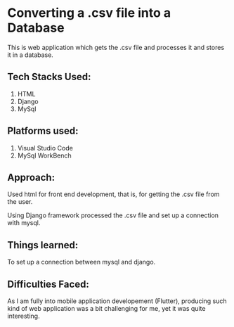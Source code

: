 # Converting a .csv file into a Database

This is web application which gets the .csv file and processes it and stores it in a database.

## Tech Stacks Used:

1. HTML
2. Django
3. MySql

## Platforms used:

1. Visual Studio Code
2. MySql WorkBench

## Approach:

Used html for front end development, that is, for getting the .csv file from the user.

Using Django framework processed the .csv file and set up a connection with mysql.

## Things learned:

To set up a connection between mysql and django.

## Difficulties Faced:

As I am fully into mobile application developement (Flutter), producing such kind of web application was a bit challenging for me, yet it was quite interesting.
